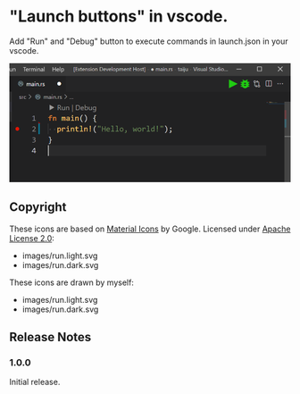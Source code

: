 # "Launch buttons" in vscode.

Add "Run" and "Debug" button to execute commands in launch.json in your vscode.

![screenshot](./screenshot.png)

## Copyright

These icons are based on [Material Icons](https://fonts.google.com/icons) by Google. Licensed under [Apache License 2.0](https://www.apache.org/licenses/LICENSE-2.0.html):

 - images/run.light.svg
 - images/run.dark.svg

These icons are drawn by myself:

 - images/run.light.svg
 - images/run.dark.svg

## Release Notes

### 1.0.0

Initial release.
